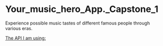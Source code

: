 # Your_music_hero_App._Capstone_1
Experience possible music tastes of different famous people through various eras. 

[The API I am using:](https://developer.spotify.com/)

